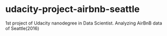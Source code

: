 # udacity-project-airbnb-seattle
1st project of Udacity nanodegree in Data Scientist. Analyzing AirBnB data of Seattle(2016)
